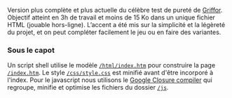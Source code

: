 Version plus complète et plus actuelle du célèbre test de pureté de
[Griffor](http://test.griffor.com/). Objectif atteint en 3h de travail et moins
de 15 Ko dans un unique fichier HTML (jouable hors-ligne). L’accent a été mis
sur la simplicité et la légèreté du projet, et on peut compléter facilement le
jeu ou en faire des variantes.

### Sous le capot

Un script shell utilise le modèle 
[`/html/index.htm`](https://github.com/Talenka/test-purete/blob/master/html/index.htm) 
pour construire la page 
[`/index.htm`](https://github.com/Talenka/test-purete/blob/master/index.htm). 
Le style [`/css/style.css`](https://github.com/Talenka/test-purete/blob/master/css/style.css) 
est minifié avant d'être incorporé à l'index. Pour le javascript nous utilisons 
le [Google Closure compiler](https://developers.google.com/closure/compiler/) 
qui regroupe, minifie et optimise les fichiers du dossier 
[`/js`](https://github.com/Talenka/test-purete/tree/master/js).